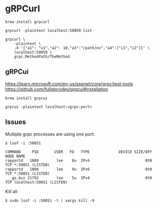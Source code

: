 # gRPCurl

```
brew install grpcurl

grpcurl -plaintext localhost:50059 list

grpcurl \
    -plaintext \
    -d '{"a1": "v1","a2": 10,"a3":"/path/ex","a4":["i1","i2"]}' \
    localhost:50059 \
    grpc.MethodPath/TheMethod
```

## gRPCui

https://learn.microsoft.com/en-us/aspnet/core/grpc/test-tools
https://github.com/fullstorydev/grpcui#installation

```
brew install grpcui

grpcui -plaintext localhost:<grpc-port>
```

## Issues

Multiple grpc processes are using one port:

```
$ lsof -i :50051
```

```
COMMAND     PID       USER   FD   TYPE             DEVICE SIZE/OFF NODE NAME
rapportd   1080        lee    8u  IPv4                         0t0  TCP *:50051 (LISTEN)
rapportd   1080        lee    9u  IPv6                         0t0  TCP *:50051 (LISTEN)
___go_bui 21792        lee    5u  IPv4                         0t0  TCP localhost:50051 (LISTEN)
```

Kill all:

```
$ sudo lsof -i :50051 -t | xargs kill -9
```
